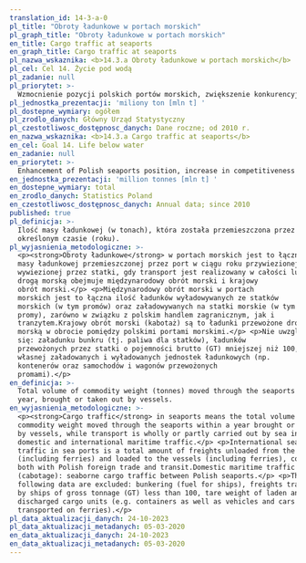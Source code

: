 ```yaml
---
translation_id: 14-3-a-0
pl_title: "Obroty ładunkowe w portach morskich"
pl_graph_title: "Obroty ładunkowe w portach morskich"
en_title: Cargo traffic at seaports
en_graph_title: Cargo traffic at seaports
pl_nazwa_wskaznika: <b>14.3.a Obroty ładunkowe w portach morskich</b>
pl_cel: Cel 14. Życie pod wodą
pl_zadanie: null
pl_priorytet: >-
  Wzmocnienie pozycji polskich portów morskich, zwiększenie konkurencyjności transportu morskiego oraz zapewnienie bezpieczeństwa morskiego
pl_jednostka_prezentacji: 'miliony ton [mln t] '
pl_dostepne_wymiary: ogółem
pl_zrodlo_danych: Główny Urząd Statystyczny
pl_czestotliwosc_dostępnosc_danych: Dane roczne; od 2010 r.
en_nazwa_wskaznika: <b>14.3.a Cargo traffic at seaports</b>
en_cel: Goal 14. Life below water
en_zadanie: null
en_priorytet: >-
  Enhancement of Polish seaports position, increase in competitiveness of sea transport and ensurance of sea security
en_jednostka_prezentacji: 'million tonnes [mln t] '
en_dostepne_wymiary: total
en_zrodlo_danych: Statistics Poland
en_czestotliwosc_dostępnosc_danych: Annual data; since 2010
published: true
pl_definicja: >-
  Ilość masy ładunkowej (w tonach), która została przemieszczona przez porty w
  określonym czasie (roku).
pl_wyjasnienia_metodologiczne: >-
  <p><strong>Obroty ładunkowe</strong> w portach morskich jest to łączna ilość
  masy ładunkowej przemieszczonej przez port w ciągu roku przywiezionej lub
  wywiezionej przez statki, gdy transport jest realizowany w całości lub części
  drogą morską obejmuje międzynarodowy obrót morski i krajowy
  obrót morski.</p> <p>Międzynarodowy obrót morski w portach
  morskich jest to łączna ilość ładunków wyładowywanych ze statków
  morskich (w tym promów) oraz załadowywanych na statki morskie (w tym
  promy), zarówno w związku z polskim handlem zagranicznym, jak i
  tranzytem.Krajowy obrót morski (kabotaż) są to ładunki przewożone drogą
  morską w obrocie pomiędzy polskimi portami morskimi.</p> <p>Nie uwzglednia
  się: załadunku bunkru (tj. paliwa dla statków), ładunków
  przewożonych przez statki o pojemności brutto (GT) mniejszej niż 100, wagi
  własnej załadowanych i wyładowanych jednostek ładunkowych (np.
  kontenerów oraz samochodów i wagonów przewożonych
  promami).</p>
en_definicja: >-
  Total volume of commodity weight (tonnes) moved through the seaports within a
  year, brought or taken out by vessels.
en_wyjasnienia_metodologiczne: >-
  <p><strong>Cargo traffic</strong> in seaports means the total volume of
  commodity weight moved through the seaports within a year brought or taken out
  by vessels, while transport is wholly or partly carried out by sea includes
  domestic and international maritime traffic.</p> <p>International sea cargo
  traffic in sea ports is a total amount of freights unloaded from the vessels
  (including ferries) and loaded to the vessels (including ferries), connected
  both with Polish foreign trade and transit.Domestic maritime traffic
  (cabotage): seaborne cargo traffic between Polish seaports.</p> <p>The
  following data are excluded: bunkering (fuel for ships), freights transported
  by ships of gross tonnage (GT) less than 100, tare weight of laden and
  discharged cargo units (e.g. containers as well as vehicles and cars
  transported on ferries).</p>
pl_data_aktualizacji_danych: 24-10-2023
pl_data_aktualizacji_metadanych: 05-03-2020
en_data_aktualizacji_danych: 24-10-2023
en_data_aktualizacji_metadanych: 05-03-2020
---
```

